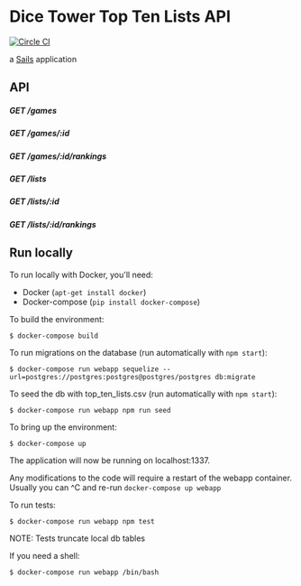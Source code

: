 # Dice Tower Top Ten Lists API

[![Circle CI](https://circleci.com/gh/wilsonianb/dice-tower-top-ten.svg?style=svg)](https://circleci.com/gh/wilsonianb/dice-tower-top-ten)

a [Sails](http://sailsjs.org) application

## API

##### GET /games
##### GET /games/:id
##### GET /games/:id/rankings
##### GET /lists
##### GET /lists/:id
##### GET /lists/:id/rankings

## Run locally

To run locally with Docker, you'll need:

* Docker (``apt-get install docker``)
* Docker-compose (``pip install docker-compose``)

To build the environment:

```
$ docker-compose build
```

To run migrations on the database (run automatically with `npm start`):

```
$ docker-compose run webapp sequelize --url=postgres://postgres:postgres@postgres/postgres db:migrate
```

To seed the db with top_ten_lists.csv (run automatically with `npm start`):

```
$ docker-compose run webapp npm run seed
```

To bring up the environment:

```
$ docker-compose up
```

The application will now be running on localhost:1337.

Any modifications to the code will require a restart of the webapp container.
Usually you can ^C and re-run ``docker-compose up webapp``

To run tests:

```
$ docker-compose run webapp npm test
```

NOTE: Tests truncate local db tables

If you need a shell:

```
$ docker-compose run webapp /bin/bash
```